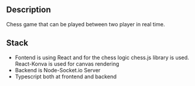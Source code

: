 ## Description

Chess game that can be played between two player in real time.

## Stack

- Fontend is using React and for the chess logic chess.js library is used. React-Konva is used for canvas rendering
- Backend is Node-Socket.io Server
- Typescript both at frontend and backend
